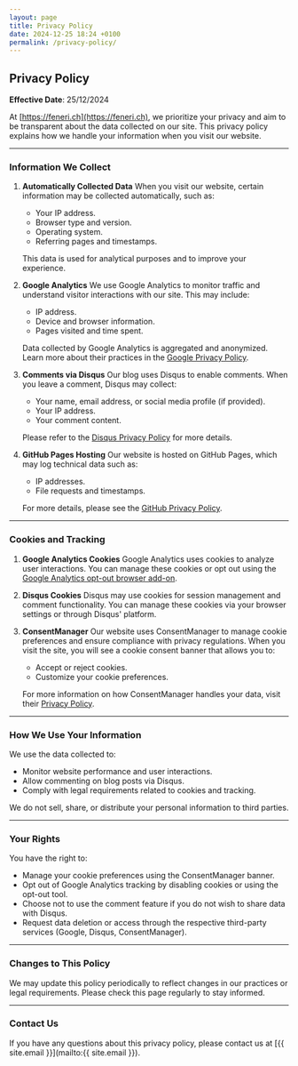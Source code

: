```yaml
---
layout: page
title: Privacy Policy
date: 2024-12-25 18:24 +0100
permalink: /privacy-policy/
---
```


## Privacy Policy

**Effective Date**: 25/12/2024

At [https://feneri.ch](https://feneri.ch), we prioritize your privacy and aim to be transparent about the data collected on our site. This privacy policy explains how we handle your information when you visit our website.

---

### Information We Collect

1. **Automatically Collected Data**
   When you visit our website, certain information may be collected automatically, such as:
   - Your IP address.
   - Browser type and version.
   - Operating system.
   - Referring pages and timestamps.

   This data is used for analytical purposes and to improve your experience.

2. **Google Analytics**
   We use Google Analytics to monitor traffic and understand visitor interactions with our site. This may include:
   - IP address.
   - Device and browser information.
   - Pages visited and time spent.

   Data collected by Google Analytics is aggregated and anonymized. Learn more about their practices in the [Google Privacy Policy](https://policies.google.com/privacy).

3. **Comments via Disqus**
   Our blog uses Disqus to enable comments. When you leave a comment, Disqus may collect:
   - Your name, email address, or social media profile (if provided).
   - Your IP address.
   - Your comment content.

   Please refer to the [Disqus Privacy Policy](https://help.disqus.com/en/articles/1717103-disqus-privacy-policy) for more details.

4. **GitHub Pages Hosting**
   Our website is hosted on GitHub Pages, which may log technical data such as:
   - IP addresses.
   - File requests and timestamps.

   For more details, please see the [GitHub Privacy Policy](https://docs.github.com/en/site-policy/privacy-policies/github-privacy-statement).

---

### Cookies and Tracking

1. **Google Analytics Cookies**
   Google Analytics uses cookies to analyze user interactions. You can manage these cookies or opt out using the [Google Analytics opt-out browser add-on](https://tools.google.com/dlpage/gaoptout).

2. **Disqus Cookies**
   Disqus may use cookies for session management and comment functionality. You can manage these cookies via your browser settings or through Disqus' platform.

3. **ConsentManager**
   Our website uses ConsentManager to manage cookie preferences and ensure compliance with privacy regulations. When you visit the site, you will see a cookie consent banner that allows you to:
   - Accept or reject cookies.
   - Customize your cookie preferences.

   For more information on how ConsentManager handles your data, visit their [Privacy Policy](https://www.consentmanager.net/privacy/).

---

### How We Use Your Information

We use the data collected to:

- Monitor website performance and user interactions.
- Allow commenting on blog posts via Disqus.
- Comply with legal requirements related to cookies and tracking.

We do not sell, share, or distribute your personal information to third parties.

---

### Your Rights

You have the right to:

- Manage your cookie preferences using the ConsentManager banner.
- Opt out of Google Analytics tracking by disabling cookies or using the opt-out tool.
- Choose not to use the comment feature if you do not wish to share data with Disqus.
- Request data deletion or access through the respective third-party services (Google, Disqus, ConsentManager).

---

### Changes to This Policy

We may update this policy periodically to reflect changes in our practices or legal requirements. Please check this page regularly to stay informed.

---

### Contact Us

If you have any questions about this privacy policy, please contact us at [{{ site.email }}](mailto:{{ site.email }}).
